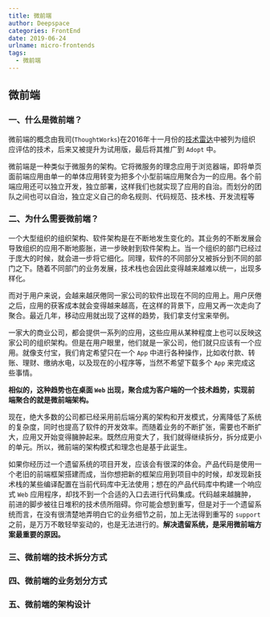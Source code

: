 ```yaml
---
title: 微前端
author: Deepspace
categories: FrontEnd
date: 2019-06-24
urlname: micro-frontends
tags:
  - 微前端
---
```


## 微前端

### 一、什么是微前端？

微前端的概念由我司(`ThoughtWorks`)在2016年十一月份的[技术雷达](https://www.thoughtworks.com/radar/techniques/micro-frontends)中被列为组织应评估的技术，后来又被提升为试用版，最后将其推广到 `Adopt` 中。

微前端是一种类似于微服务的架构。它将微服务的理念应用于浏览器端，即将单页面前端应用由单一的单体应用转变为把多个小型前端应用聚合为一的应用。各个前端应用还可以独立开发，独立部署，这样我们也就实现了应用的自治。而划分的团队之间也可以自治，独立定义自己的命名规则、代码规范、技术栈、开发流程等



### 二、为什么需要微前端？

一个大型组织的组织架构、软件架构是在不断地发生变化的。其业务的不断发展会导致组织的应用不断地膨胀，进一步映射到软件架构上。当一个组织的部门已经过于庞大的时候，就会进一步将它细化。同理，软件的不同部分又被拆分到不同的部门之下。随着不同部门的业务发展，技术栈也会因此变得越来越难以统一，出现多样化。

而对于用户来说，会越来越厌倦同一家公司的软件出现在不同的应用上。用户厌倦之后，应用的获客成本就会变得越来越高，在这样的背景下，应用又再一次走向了聚合。最近几年，移动应用就出现了这样的趋势，我们拿支付宝来举例。

一家大的商业公司，都会提供一系列的应用，这些应用从某种程度上也可以反映这家公司的组织架构。但是在用户眼里，他们就是一家公司，他们就只应该有一个应用。就像支付宝，我们肯定希望只在一个 `App` 中进行各种操作，比如收付款、转账、理财、缴纳水电，以及现在的小程序等，当然不希望下载多个 `App` 来完成这些事情。

**相似的，这种趋势也在桌面 `Web` 出现，聚合成为客户端的一个技术趋势，实现前端聚合的就是微前端架构。**

现在，绝大多数的公司都已经采用前后端分离的架构和开发模式，分离降低了系统的复杂度，同时也提高了软件的开发效率。而随着业务的不断扩张，需要也不断扩大，应用又开始变得臃肿起来。既然应用变大了，我们就得继续拆分，拆分成更小的单元。所以，微前端的架构模式和理念也是基于此诞生。

如果你经历过一个遗留系统的项目开发，应该会有很深的体会。产品代码是使用一个老旧的前端框架搭建而成，当你想把新的框架应用到项目中的时候，却发现新技术栈的某些编译配置在当前代码库中无法使用；想在的产品代码库中构建一个响应式 `Web` 应用程序，却找不到一个合适的入口去进行代码集成。代码越来越臃肿，前进的脚步被往日堆积的技术债所阻碍。你可能会想到重写，但是对于一个遗留系统而言，在没有很清楚地弄明白它的业务细节之前，加上无法得到重写的 `support` 之前，是万万不敢轻举妄动的，也是无法进行的。**解决遗留系统，是采用微前端方案最重要的原因。**



### 三、微前端的技术拆分方式



### 四、微前端的业务划分方式



### 五、微前端的架构设计